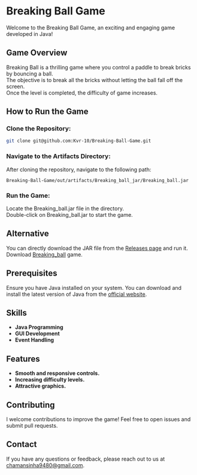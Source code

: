 # **Breaking Ball Game**

Welcome to the Breaking Ball Game, an exciting and engaging game developed in Java!

## Game Overview
Breaking Ball is a thrilling game where you control a paddle to break bricks by bouncing a ball.   
The objective is to break all the bricks without letting the ball fall off the screen.  
Once the level is completed, the difficulty of game increases.

## How to Run the Game

### Clone the Repository:
```bash
git clone git@github.com:Kvr-10/Breaking-Ball-Game.git
```
### Navigate to the Artifacts Directory:
After cloning the repository, navigate to the following path:
```
Breaking-Ball-Game/out/artifacts/Breaking_ball_jar/Breaking_ball.jar
```
### Run the Game:
Locate the Breaking_ball.jar file in the directory.   
Double-click on Breaking_ball.jar to start the game.

## Alternative
You can directly download the JAR file from the [Releases page](https://github.com/Kvr-10/Breaking-Ball-Game/releases/latest) and run it.  
Download [Breaking_ball](https://github.com/Kvr-10/Breaking-Ball-Game/releases/latest/download/Breaking_ball.jar) game.

## Prerequisites
Ensure you have Java installed on your system. You can download and install the latest version of Java from the [official website](https://www.java.com/en/).

## Skills
- **Java Programming**  
- **GUI Development**  
- **Event Handling**  

## Features
 - **Smooth and responsive controls.**  
 - **Increasing difficulty levels.**  
 - **Attractive graphics.** 

## Contributing
I welcome contributions to improve the game! Feel free to open issues and submit pull requests.

## Contact
If you have any questions or feedback, please reach out to us at chamansinha9480@gmail.com.
